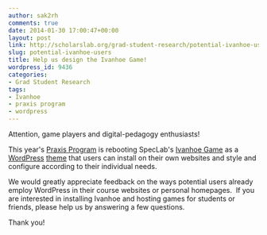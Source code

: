 ```yaml
---
author: sak2rh
comments: true
date: 2014-01-30 17:00:47+00:00
layout: post
link: http://scholarslab.org/grad-student-research/potential-ivanhoe-users/
slug: potential-ivanhoe-users
title: Help us design the Ivanhoe Game!
wordpress_id: 9436
categories:
- Grad Student Research
tags:
- Ivanhoe
- praxis program
- wordpress
---
```


Attention, game players and digital-pedagogy enthusiasts!

This year's [Praxis Program](http://praxis.scholarslab.org/) is rebooting SpecLab's [Ivanhoe Game](http://www.ivanhoegame.org/?page_id=21) as a [WordPress](http://wordpress.org/) [theme](http://wordpress.org/themes/) that users can install on their own websites and style and configure according to their individual needs.

We would greatly appreciate feedback on the ways potential users already employ WordPress in their course websites or personal homepages.  If you are interested in installing Ivanhoe and hosting games for students or friends, please help us by answering a few questions.



Thank you!

